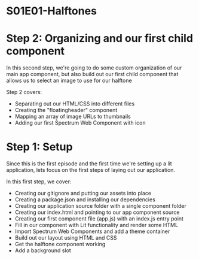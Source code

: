 # S01E01-Halftones

# Step 2: Organizing and our first child component
In this second step, we're going to do some custom organization of our main app component,
but also build out our first child component that allows us to select an image to use for our halftone

Step 2 covers:

- Separating out our HTML/CSS into different files
- Creating the "floatingheader" component
- Mapping an array of image URLs to thumbnails
- Adding our first Spectrum Web Component with icon

# Step 1: Setup
Since this is the first episode and the first time we're setting up a lit application,
lets focus on the first steps of laying out our application.

In this first step, we cover:

- Creating our gitignore and putting our assets into place
- Creating a package.json and installing our dependencies
- Creating our application source folder with a single component folder
- Creating our index.html and pointing to our app component source
- Creating our first component file (app.js) with an index.js entry point
- Fill in our component with Lit functionality and render some HTML
- Import Spectrum Web Components and add a theme container
- Build out our layout using HTML and CSS
- Get the halftone component working
- Add a background slot



